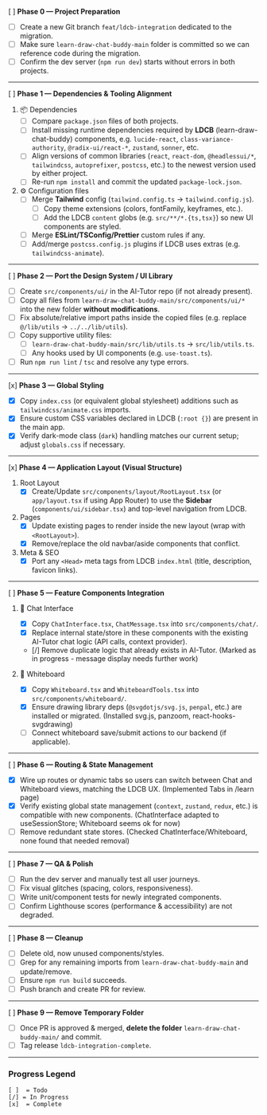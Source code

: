 [ ] **Phase 0 — Project Preparation**

- [ ] Create a new Git branch `feat/ldcb-integration` dedicated to the migration.
- [ ] Make sure `learn-draw-chat-buddy-main` folder is committed so we can reference code during the migration.
- [ ] Confirm the dev server (`npm run dev`) starts without errors in both projects.

---

[ ] **Phase 1 — Dependencies & Tooling Alignment**

1. 📦 Dependencies
   - [ ] Compare `package.json` files of both projects.
   - [ ] Install missing runtime dependencies required by **LDCB** (learn-draw-chat-buddy) components, e.g. `lucide-react`, `class-variance-authority`, `@radix-ui/react-*`, `zustand`, `sonner`, etc.
   - [ ] Align versions of common libraries (`react`, `react-dom`, `@headlessui/*`, `tailwindcss`, `autoprefixer`, `postcss`, etc.) to the newest version used by either project.
   - [ ] Re-run `npm install` and commit the updated `package-lock.json`.

2. ⚙️ Configuration files
   - [ ] Merge **Tailwind** config (`tailwind.config.ts` → `tailwind.config.js`).
     - [ ] Copy theme extensions (colors, fontFamily, keyframes, etc.).
     - [ ] Add the LDCB `content` globs (e.g. `src/**/*.{ts,tsx}`) so new UI components are styled.
   - [ ] Merge **ESLint/TSConfig/Prettier** custom rules if any.
   - [ ] Add/merge `postcss.config.js` plugins if LDCB uses extras (e.g. `tailwindcss-animate`).

---

[ ] **Phase 2 — Port the Design System / UI Library**

- [ ] Create `src/components/ui/` in the AI-Tutor repo (if not already present).
- [ ] Copy all files from `learn-draw-chat-buddy-main/src/components/ui/*` into the new folder **without modifications**.
- [ ] Fix absolute/relative import paths inside the copied files (e.g. replace `@/lib/utils` → `../../lib/utils`).
- [ ] Copy supportive utility files:
  - [ ] `learn-draw-chat-buddy-main/src/lib/utils.ts` → `src/lib/utils.ts`.
  - [ ] Any hooks used by UI components (e.g. `use-toast.ts`).
- [ ] Run `npm run lint` / `tsc` and resolve any type errors.

---

[x] **Phase 3 — Global Styling**

- [x] Copy `index.css` (or equivalent global stylesheet) additions such as `tailwindcss/animate.css` imports.
- [x] Ensure custom CSS variables declared in LDCB (`:root {}`) are present in the main app.
- [x] Verify dark-mode class (`dark`) handling matches our current setup; adjust `globals.css` if necessary.

---

[x] **Phase 4 — Application Layout (Visual Structure)**

1. Root Layout
   - [x] Create/Update `src/components/layout/RootLayout.tsx` (or `app/layout.tsx` if using App Router) to use the **Sidebar** (`components/ui/sidebar.tsx`) and top-level navigation from LDCB.
2. Pages
   - [x] Update existing pages to render inside the new layout (wrap with `<RootLayout>`).
   - [x] Remove/replace the old navbar/aside components that conflict.
3. Meta & SEO
   - [x] Port any `<Head>` meta tags from LDCB `index.html` (title, description, favicon links).

---

[ ] **Phase 5 — Feature Components Integration**

1. 💬 Chat Interface
   - [x] Copy `ChatInterface.tsx`, `ChatMessage.tsx` into `src/components/chat/`.
   - [x] Replace internal state/store in these components with the existing AI-Tutor chat logic (API calls, context provider).
   - [/] Remove duplicate logic that already exists in AI-Tutor. (Marked as in progress - message display needs further work)

2. 📝 Whiteboard
   - [x] Copy `Whiteboard.tsx` and `WhiteboardTools.tsx` into `src/components/whiteboard/`.
   - [x] Ensure drawing library deps (`@svgdotjs/svg.js`, `penpal`, etc.) are installed or migrated. (Installed svg.js, panzoom, react-hooks-svgdrawing)
   - [ ] Connect whiteboard save/submit actions to our backend (if applicable).

---

[ ] **Phase 6 — Routing & State Management**

- [x] Wire up routes or dynamic tabs so users can switch between Chat and Whiteboard views, matching the LDCB UX. (Implemented Tabs in /learn page)
- [x] Verify existing global state management (`context`, `zustand`, `redux`, etc.) is compatible with new components. (ChatInterface adapted to useSessionStore; Whiteboard seems ok for now)
- [ ] Remove redundant state stores. (Checked ChatInterface/Whiteboard, none found that needed removal)

---

[ ] **Phase 7 — QA & Polish**

- [ ] Run the dev server and manually test all user journeys.
- [ ] Fix visual glitches (spacing, colors, responsiveness).
- [ ] Write unit/component tests for newly integrated components.
- [ ] Confirm Lighthouse scores (performance & accessibility) are not degraded.

---

[ ] **Phase 8 — Cleanup**

- [ ] Delete old, now unused components/styles.
- [ ] Grep for any remaining imports from `learn-draw-chat-buddy-main` and update/remove.
- [ ] Ensure `npm run build` succeeds.
- [ ] Push branch and create PR for review.

---

[ ] **Phase 9 — Remove Temporary Folder**

- [ ] Once PR is approved & merged, **delete the folder** `learn-draw-chat-buddy-main/` and commit.
- [ ] Tag release `ldcb-integration-complete`.

---

### Progress Legend

```
[ ]  = Todo
[/] = In Progress
[x]  = Complete
```
